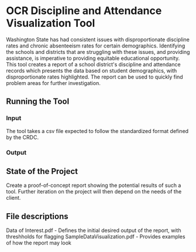 # OCR Discipline and Attendance Visualization Tool
Washington State has had consistent issues with disproportionate discipline rates and chronic absenteeism rates 
for certain demographics. Identifying the schools and districts that are struggling with these issues, and providing 
assistance, is imperative to providing equitable educational opportunity.
This tool creates a report of a school district's discipline and attendance records which presents the data based 
on student demographics, with disproportionate rates highlighted. The report can be used to quickly find problem 
areas for further investigation.

## Running the Tool
### Input
The tool takes a csv file expected to follow the standardized format defined by the CRDC.
### Output

## State of the Project
Create a proof-of-concept report showing the potential results of such a tool. Further iteration on the project will 
then depend on the needs of the client.

## File descriptions
Data of Interest.pdf - Defines the initial desired output of the report, with threshholds for flagging
SampleDataVisualization.pdf - Provides examples of how the report may look
